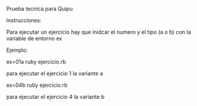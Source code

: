 Prueba tecnica para Quipu


Instrucciones:

Para ejecutar un ejercicio hay que inidcar el numero y el tipo (a o b) con la variable de entorno ex

Ejemplo:

ex=01a ruby ejercicio.rb

para ejecutar el ejercicio 1 la variante a

ex=04b ruby ejercicio.rb

para ejecutar el ejercicio 4 la variante b
